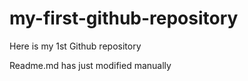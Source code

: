# my-first-github-repository
Here is my 1st Github repository

Readme.md has just modified manually
